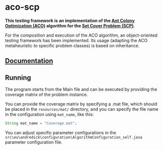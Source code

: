 # aco-scp

**This testing framework is an implementation of the [Ant Colony Optimization (ACO)](https://en.wikipedia.org/wiki/Ant_colony_optimization) algorithm for the [Set Cover Problem (SCP)](https://en.wikipedia.org/wiki/Set_cover_problem).**

For the composition and execution of the ACO algorithm, an object-oriented testing framework has been implemented. Its usage (adapting the ACO metaheuristic to specific problem classes) is based on inheritance.

## [Documentation](http://drggboy.github.io/aco-scp)

## Running
The program starts from the Main file and can be executed by providing the coverage matrix of the problem instance.

You can provide the coverage matrix by specifying a .mat file, which should be placed in the `resources/mat/` directory, and you can specify the file name in the configuration using `mat_name`, like this:

```java
String mat_name = "Coverage.mat";
```
You can adjust specific parameter configurations in the `src\eu\andredick\configuration\AlgorithmConfiguration_self.java` parameter configuration file.